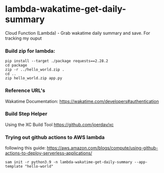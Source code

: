 # lambda-wakatime-get-daily-summary
Cloud Function (Lambda) - Grab wakatime daily summary and save. For tracking my ouput


### Build zip for lambda:

```
pip install --target ./package requests==2.28.2
cd package
zip -r ../hello_world.zip .
cd ..
zip hello_world.zip app.py
```

### Reference URL's

Wakatime Documentation:
https://wakatime.com/developers#authentication


### Build Step Helper
Using the XC Build Tool
https://github.com/joerdav/xc

### Trying out github actions to AWS lambda

following this guide: https://aws.amazon.com/blogs/compute/using-github-actions-to-deploy-serverless-applications/

`sam init -r python3.9 -n lambda-wakatime-get-daily-summary --app-template "hello-world"`
